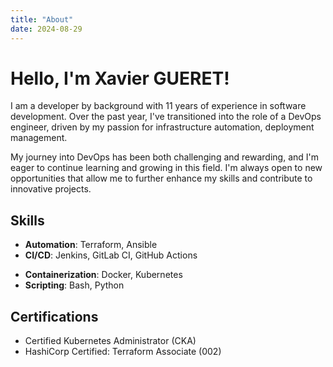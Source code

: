 ```yaml
---
title: "About"
date: 2024-08-29
---
```


# Hello, I'm Xavier GUERET!

I am a developer by background with 11 years of experience in software development. Over the past year, I've transitioned into the role of a DevOps engineer, driven by my passion for infrastructure automation, deployment management.

My journey into DevOps has been both challenging and rewarding, and I'm eager to continue learning and growing in this field. I'm always open to new opportunities that allow me to further enhance my skills and contribute to innovative projects.


## Skills

- **Automation**: Terraform, Ansible
- **CI/CD**: Jenkins, GitLab CI, GitHub Actions
<!-- - **Cloud**: AWS, Azure, Google Cloud -->
- **Containerization**: Docker, Kubernetes
- **Scripting**: Bash, Python
<!-- - **Monitoring & Logs**: Prometheus, ELK Stack -->
<!-- - **Security**: Vault, SecOps -->

## Certifications

<!-- - AWS Certified Solutions Architect -->
- Certified Kubernetes Administrator (CKA)
- HashiCorp Certified: Terraform Associate (002)
